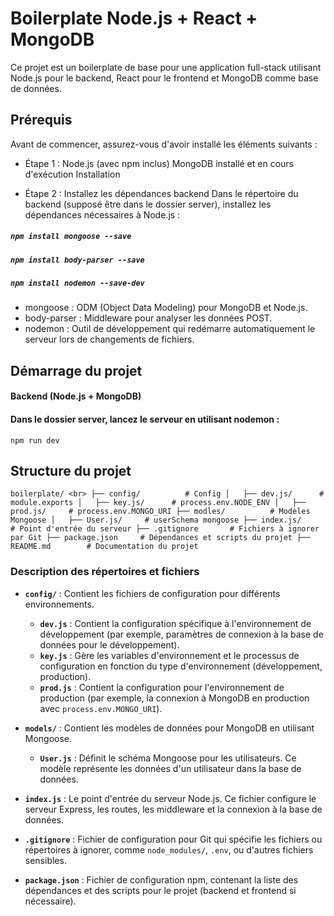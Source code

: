 # Boilerplate Node.js + React + MongoDB

Ce projet est un boilerplate de base pour une application full-stack utilisant Node.js pour le backend, React pour le frontend et MongoDB comme base de données.

## Prérequis

Avant de commencer, assurez-vous d'avoir installé les éléments suivants :

- Étape 1 : 
Node.js (avec npm inclus)
MongoDB installé et en cours d'exécution
Installation

- Étape 2 : Installez les dépendances backend
Dans le répertoire du backend (supposé être dans le dossier server), installez les dépendances nécessaires à Node.js :

##### `npm install mongoose --save`
##### `npm install body-parser --save`
##### `npm install nodemon --save-dev`

- mongoose : ODM (Object Data Modeling) pour MongoDB et Node.js.
- body-parser : Middleware pour analyser les données POST.
- nodemon : Outil de développement qui redémarre automatiquement le serveur lors de changements de fichiers.

## Démarrage du projet

#### Backend (Node.js + MongoDB)
#### Dans le dossier server, lancez le serveur en utilisant nodemon :
`npm run dev
`
## Structure du projet
`
boilerplate/ <br>
├── config/          # Config
│   ├── dev.js/      # module.exports
│   ├── key.js/      # process.env.NODE_ENV
│   ├── prod.js/     # process.env.MONGO_URI
├── modles/          # Modèles Mongoose
│   ├── User.js/     # userSchema mongoose
├── index.js/        # Point d'entrée du serveur
├── .gitignore       # Fichiers à ignorer par Git
├── package.json     # Dépendances et scripts du projet
├── README.md        # Documentation du projet
`


### Description des répertoires et fichiers

- **`config/`** : Contient les fichiers de configuration pour différents environnements.
  - **`dev.js`** : Contient la configuration spécifique à l'environnement de développement (par exemple, paramètres de connexion à la base de données pour le développement).
  - **`key.js`** : Gère les variables d'environnement et le processus de configuration en fonction du type d'environnement (développement, production).
  - **`prod.js`** : Contient la configuration pour l'environnement de production (par exemple, la connexion à MongoDB en production avec `process.env.MONGO_URI`).

- **`models/`** : Contient les modèles de données pour MongoDB en utilisant Mongoose.
  - **`User.js`** : Définit le schéma Mongoose pour les utilisateurs. Ce modèle représente les données d'un utilisateur dans la base de données.

- **`index.js`** : Le point d'entrée du serveur Node.js. Ce fichier configure le serveur Express, les routes, les middleware et la connexion à la base de données.

- **`.gitignore`** : Fichier de configuration pour Git qui spécifie les fichiers ou répertoires à ignorer, comme `node_modules/`, `.env`, ou d'autres fichiers sensibles.

- **`package.json`** : Fichier de configuration npm, contenant la liste des dépendances et des scripts pour le projet (backend et frontend si nécessaire).
